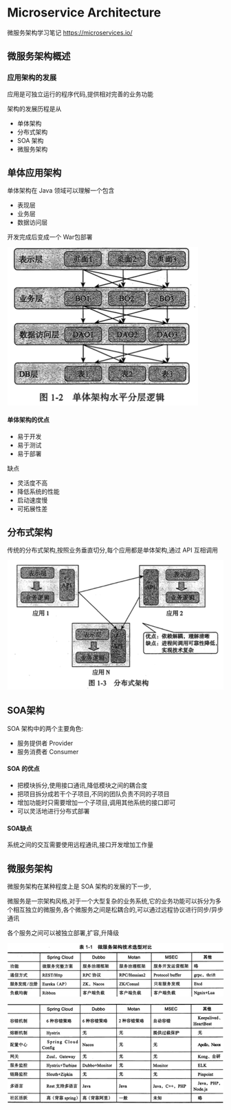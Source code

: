 # Microservice Architecture

微服务架构学习笔记 https://microservices.io/

## 微服务架构概述

### 应用架构的发展

应用是可独立运行的程序代码,提供相对完善的业务功能

架构的发展历程是从

- 单体架构
- 分布式架构
- SOA 架构
- 微服务架构

## 单体应用架构

单体架构在 Java 领域可以理解一个包含

- 表现层
- 业务层
- 数据访问层

开发完成后变成一个 War包部署

![image-20200513122828228](assets/image-20200513122828228.png)

#### 单体架构的优点

- 易于开发
- 易于测试
- 易于部署

缺点

- 灵活度不高
- 降低系统的性能
- 启动速度慢
- 可拓展性差

## 分布式架构

传统的分布式架构,按照业务垂直切分,每个应用都是单体架构,通过 API 互相调用

![image-20200513123016429](assets/image-20200513123016429.png)

## SOA架构

SOA 架构中的两个主要角色:

- 服务提供者 Provider
- 服务消费者 Consumer

#### SOA 的优点

- 把模块拆分,使用接口通讯,降低模块之间的耦合度
- 把项目拆分成若干个子项目,不同的团队负责不同的子项目
- 增加功能时只需要增加一个子项目,调用其他系统的接口即可
- 可以灵活地进行分布式部署

#### SOA缺点

系统之间的交互需要使用远程通讯,接口开发增加工作量

## 微服务架构

微服务架构在某种程度上是 SOA 架构的发展的下一步, 

微服务是一宗架构风格,对于一个大型复杂的业务系统,它的业务功能可以拆分为多个相互独立的微服务,各个微服务之间是松耦合的,可以通过远程协议进行同步/异步通讯

各个服务之间可以被独立部署,扩容,升降级



![image-20200513124139050](assets/image-20200513124139050.png)

![image-20200513124150484](assets/image-20200513124150484.png)


